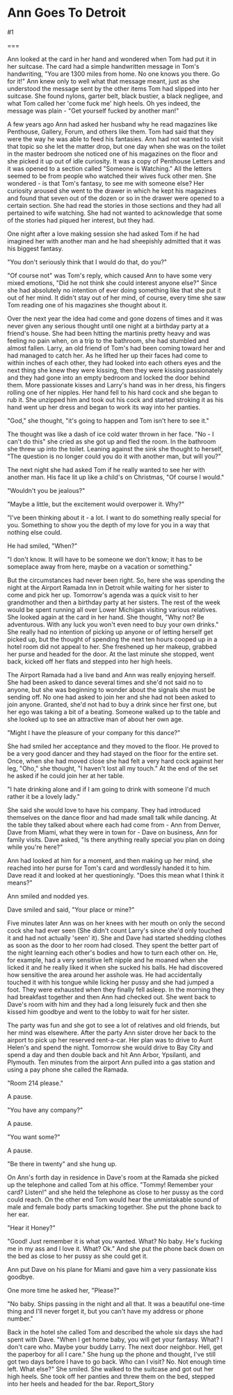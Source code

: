 Ann Goes To Detroit
===================
#1 

 

 

===

Ann looked at the card in her hand and wondered when Tom had put it in her suitcase. The card had a simple handwritten message in Tom's handwriting, "You are 1300 miles from home. No one knows you there. Go for it!" Ann knew only to well what that message meant, just as she understood the message sent by the other items Tom had slipped into her suitcase. She found nylons, garter belt, black bustier, a black negligee, and what Tom called her 'come fuck me' high heels. Oh yes indeed, the message was plain - "Get yourself fucked by another man!" 

 A few years ago Ann had asked her husband why he read magazines like Penthouse, Gallery, Forum, and others like them. Tom had said that they were the way he was able to feed his fantasies. Ann had not wanted to visit that topic so she let the matter drop, but one day when she was on the toilet in the master bedroom she noticed one of his magazines on the floor and she picked it up out of idle curiosity. It was a copy of Penthouse Letters and it was opened to a section called "Someone is Watching." All the letters seemed to be from people who watched their wives fuck other men. She wondered - is that Tom's fantasy, to see me with someone else? Her curiosity aroused she went to the drawer in which he kept his magazines and found that seven out of the dozen or so in the drawer were opened to a certain section. She had read the stories in those sections and they had all pertained to wife watching. She had not wanted to acknowledge that some of the stories had piqued her interest, but they had. 

 One night after a love making session she had asked Tom if he had imagined her with another man and he had sheepishly admitted that it was his biggest fantasy. 

 "You don't seriously think that I would do that, do you?" 

 "Of course not" was Tom's reply, which caused Ann to have some very mixed emotions, "Did he not think she could interest anyone else?" Since she had absolutely no intention of ever doing something like that she put it out of her mind. It didn't stay out of her mind, of course, every time she saw Tom reading one of his magazines she thought about it. 

 Over the next year the idea had come and gone dozens of times and it was never given any serious thought until one night at a birthday party at a friend's house. She had been hitting the martinis pretty heavy and was feeling no pain when, on a trip to the bathroom, she had stumbled and almost fallen. Larry, an old friend of Tom's had been coming toward her and had managed to catch her. As he lifted her up their faces had come to within inches of each other, they had looked into each others eyes and the next thing she knew they were kissing, then they were kissing passionately and they had gone into an empty bedroom and locked the door behind them. More passionate kisses and Larry's hand was in her dress, his fingers rolling one of her nipples. Her hand fell to his hard cock and she began to rub it. She unzipped him and took out his cock and started stroking it as his hand went up her dress and began to work its way into her panties. 

 "God," she thought, "it's going to happen and Tom isn't here to see it." 

 The thought was like a dash of ice cold water thrown in her face. "No - I can't do this" she cried as she got up and fled the room. In the bathroom she threw up into the toilet. Leaning against the sink she thought to herself, "The question is no longer could you do it with another man, but will you?" 

 The next night she had asked Tom if he really wanted to see her with another man. His face lit up like a child's on Christmas, "Of course I would." 

 "Wouldn't you be jealous?" 

 "Maybe a little, but the excitement would overpower it. Why?" 

 "I've been thinking about it - a lot. I want to do something really special for you. Something to show you the depth of my love for you in a way that nothing else could. 

 He had smiled, "When?" 

 "I don't know. It will have to be someone we don't know; it has to be someplace away from here, maybe on a vacation or something." 

 But the circumstances had never been right. So, here she was spending the night at the Airport Ramada Inn in Detroit while waiting for her sister to come and pick her up. Tomorrow's agenda was a quick visit to her grandmother and then a birthday party at her sisters. The rest of the week would be spent running all over Lower Michigan visiting various relatives. She looked again at the card in her hand. She thought, "Why not? Be adventurous. With any luck you won't even need to buy your own drinks." She really had no intention of picking up anyone or of letting herself get picked up, but the thought of spending the next ten hours cooped up in a hotel room did not appeal to her. She freshened up her makeup, grabbed her purse and headed for the door. At the last minute she stopped, went back, kicked off her flats and stepped into her high heels. 

 The Airport Ramada had a live band and Ann was really enjoying herself. She had been asked to dance several times and she'd not said no to anyone, but she was beginning to wonder about the signals she must be sending off. No one had asked to join her and she had not been asked to join anyone. Granted, she'd not had to buy a drink since her first one, but her ego was taking a bit of a beating. Someone walked up to the table and she looked up to see an attractive man of about her own age. 

 "Might I have the pleasure of your company for this dance?" 

 She had smiled her acceptance and they moved to the floor. He proved to be a very good dancer and they had stayed on the floor for the entire set. Once, when she had moved close she had felt a very hard cock against her leg, "Oho," she thought, "I haven't lost all my touch." At the end of the set he asked if he could join her at her table. 

 "I hate drinking alone and if I am going to drink with someone I'd much rather it be a lovely lady." 

 She said she would love to have his company. They had introduced themselves on the dance floor and had made small talk while dancing. At the table they talked about where each had come from - Ann from Denver, Dave from Miami, what they were in town for - Dave on business, Ann for family visits. Dave asked, "Is there anything really special you plan on doing while you're here?" 

 Ann had looked at him for a moment, and then making up her mind, she reached into her purse for Tom's card and wordlessly handed it to him. Dave read it and looked at her questioningly. "Does this mean what I think it means?" 

 Ann smiled and nodded yes. 

 Dave smiled and said, "Your place or mine?" 

 Five minutes later Ann was on her knees with her mouth on only the second cock she had ever seen (She didn't count Larry's since she'd only touched it and had not actually 'seen' it). She and Dave had started shedding clothes as soon as the door to her room had closed. They spent the better part of the night learning each other's bodies and how to turn each other on. He, for example, had a very sensitive left nipple and he moaned when she licked it and he really liked it when she sucked his balls. He had discovered how sensitive the area around her asshole was. He had accidentally touched it with his tongue while licking her pussy and she had jumped a foot. They were exhausted when they finally fell asleep. In the morning they had breakfast together and then Ann had checked out. She went back to Dave's room with him and they had a long leisurely fuck and then she kissed him goodbye and went to the lobby to wait for her sister. 

 The party was fun and she got to see a lot of relatives and old friends, but her mind was elsewhere. After the party Ann sister drove her back to the airport to pick up her reserved rent-a-car. Her plan was to drive to Aunt Helen's and spend the night. Tomorrow she would drive to Bay City and spend a day and then double back and hit Ann Arbor, Ypsilanti, and Plymouth. Ten minutes from the airport Ann pulled into a gas station and using a pay phone she called the Ramada. 

 "Room 214 please." 

 A pause. 

 "You have any company?" 

 A pause. 

 "You want some?" 

 A pause. 

 "Be there in twenty" and she hung up. 

 On Ann's forth day in residence in Dave's room at the Ramada she picked up the telephone and called Tom at his office. "Tommy! Remember your card? Listen!" and she held the telephone as close to her pussy as the cord could reach. On the other end Tom would hear the unmistakable sound of male and female body parts smacking together. She put the phone back to her ear. 

 "Hear it Honey?" 

 "Good! Just remember it is what you wanted. What? No baby. He's fucking me in my ass and I love it. What? Ok." And she put the phone back down on the bed as close to her pussy as she could get it. 

 Ann put Dave on his plane for Miami and gave him a very passionate kiss goodbye. 

 One more time he asked her, "Please?" 

 "No baby. Ships passing in the night and all that. It was a beautiful one-time thing and I'll never forget it, but you can't have my address or phone number." 

 Back in the hotel she called Tom and described the whole six days she had spent with Dave. "When I get home baby, you will get your fantasy. What? I don't care who. Maybe your buddy Larry. The next door neighbor. Hell, get the paperboy for all I care." She hung up the phone and thought, I've still got two days before I have to go back. Who can I visit? No. Not enough time left. What else?" She smiled. She walked to the suitcase and got out her high heels. She took off her panties and threw them on the bed, stepped into her heels and headed for the bar. Report_Story 
